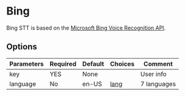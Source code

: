 # Bing

Bing STT is based on the [Microsoft Bing Voice Recognition API](https://www.microsoft.com/cognitive-services/en-us/speech-api).

## Options

| Parameters | Required | Default | Choices    | Comment |
|------------|----------|---------|------------|---------|
| key       | YES       | None    |                                                                       | User info   |
| language  | No        | en-US   | [lang](https://www.microsoft.com/cognitive-services/en-us/speech-api) | 7 languages |
